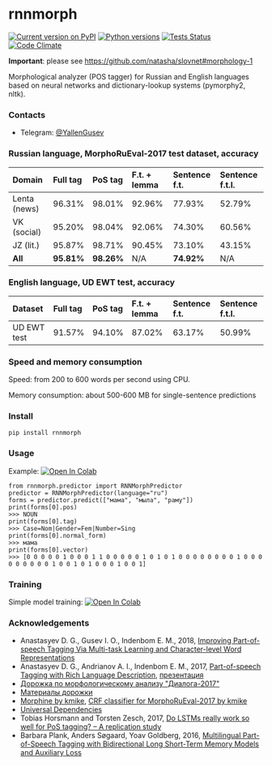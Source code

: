 # rnnmorph
[![Current version on PyPI](http://img.shields.io/pypi/v/rnnmorph.svg)](https://pypi.python.org/pypi/rnnmorph)
[![Python versions](https://img.shields.io/pypi/pyversions/rnnmorph.svg)](https://pypi.python.org/pypi/rnnmorph)
[![Tests Status](https://github.com/IlyaGusev/rnnmorph/actions/workflows/python-package.yml/badge.svg)](https://github.com/IlyaGusev/rnnmorph/actions/workflows/python-package.yml)
[![Code Climate](https://codeclimate.com/github/IlyaGusev/rnnmorph/badges/gpa.svg)](https://codeclimate.com/github/IlyaGusev/rnnmorph)

**Important**: please see https://github.com/natasha/slovnet#morphology-1

Morphological analyzer (POS tagger) for Russian and English languages based on neural networks and dictionary-lookup systems (pymorphy2, nltk).

### Contacts

* Telegram: [@YallenGusev](https://t.me/YallenGusev)

### Russian language, MorphoRuEval-2017 test dataset, accuracy

| Domain       | Full tag | PoS tag | F.t. + lemma | Sentence f.t.| Sentence f.t.l. |
|:-------------|:---------|:--------|:-------------|:-------------|:----------------|
| Lenta (news) | 96.31%   | 98.01%  | 92.96%       | 77.93%       | 52.79%          |
| VK (social)  | 95.20%   | 98.04%  | 92.06%       | 74.30%       | 60.56%          |
| JZ (lit.)    | 95.87%   | 98.71%  | 90.45%       | 73.10%       | 43.15%          |
| **All**      | **95.81%**| **98.26%**  | N/A     | **74.92%**   | N/A             |

### English language, UD EWT test, accuracy
| Dataset      | Full tag | PoS tag | F.t. + lemma | Sentence f.t.| Sentence f.t.l. |
|:-------------|:---------|:--------|:-------------|:-------------|:----------------|
| UD EWT test  | 91.57%   | 94.10%  | 87.02%       | 63.17%       | 50.99%          |

### Speed and memory consumption
Speed: from 200 to 600 words per second using CPU. 

Memory consumption: about 500-600 MB for single-sentence predictions

### Install ###
```
pip install rnnmorph
```
  
### Usage ###

Example: [![Open In Colab](https://colab.research.google.com/assets/colab-badge.svg)](https://colab.research.google.com/drive/1OowDoBnucMAdTh6cGuMt06BmFqGTCSvK)

```
from rnnmorph.predictor import RNNMorphPredictor
predictor = RNNMorphPredictor(language="ru")
forms = predictor.predict(["мама", "мыла", "раму"])
print(forms[0].pos)
>>> NOUN
print(forms[0].tag)
>>> Case=Nom|Gender=Fem|Number=Sing
print(forms[0].normal_form)
>>> мама
print(forms[0].vector)
>>> [0 0 0 0 0 1 0 0 0 1 1 0 0 0 0 0 1 0 1 0 1 0 0 0 0 0 0 0 0 1 0 0 0 0 0 0 0 0 0 1 0 0 1 0 1 0 0 0 1 0 0 1]
```

### Training ###
Simple model training:
[![Open In Colab](https://colab.research.google.com/assets/colab-badge.svg)](https://colab.research.google.com/drive/1Rh46pHS3FP8NHqdux1o2AF32U5xn1V5J)

### Acknowledgements ###
* Anastasyev D. G., Gusev I. O., Indenbom E. M., 2018, [Improving Part-of-speech Tagging Via Multi-task Learning and Character-level Word Representations](http://www.dialog-21.ru/media/4282/anastasyevdg.pdf)
* Anastasyev D. G., Andrianov A. I., Indenbom E. M., 2017, [Part-of-speech Tagging with Rich Language Description](http://www.dialog-21.ru/media/3895/anastasyevdgetal.pdf), [презентация](http://www.dialog-21.ru/media/4102/anastasyev.pdf)
* [Дорожка по морфологическому анализу "Диалога-2017"](http://www.dialog-21.ru/evaluation/2017/morphology/)
* [Материалы дорожки](https://github.com/dialogue-evaluation/morphoRuEval-2017)
* [Morphine by kmike](https://github.com/kmike/morphine), [CRF classifier for MorphoRuEval-2017 by kmike](https://github.com/kmike/dialog2017)
* [Universal Dependencies](http://universaldependencies.org/)
* Tobias Horsmann and Torsten Zesch, 2017, [Do LSTMs really work so well for PoS tagging? – A replication study](http://www.ltl.uni-due.de/wp-content/uploads/horsmannZesch_emnlp2017.pdf)
* Barbara Plank, Anders Søgaard, Yoav Goldberg, 2016, [Multilingual Part-of-Speech Tagging with Bidirectional Long Short-Term Memory Models and Auxiliary Loss](https://arxiv.org/abs/1604.05529)
